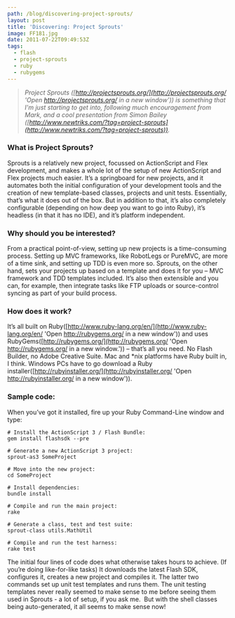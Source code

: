 ```yaml
---
path: /blog/discovering-project-sprouts/
layout: post
title: 'Discovering: Project Sprouts'
image: FF181.jpg
date: 2011-07-22T09:49:53Z
tags:
  - flash
  - project-sprouts
  - ruby
  - rubygems
---
```


> _Project Sprouts ([http://projectsprouts.org/](http://projectsprouts.org/ 'Open http://projectsprouts.org/ in a new window')) is something that I'm just starting to get into, following much encouragement from Mark, and a cool presentation from Simon Bailey ([http://www.newtriks.com/?tag=project-sprouts](http://www.newtriks.com/?tag=project-sprouts))._

### What is Project Sprouts?

Sprouts is a relatively new project, focussed on ActionScript and Flex development, and makes a whole lot of the setup of new ActionScript and Flex projects much easier. It’s a springboard for new projects, and it automates both the initial configuration of your development tools and the creation of new template-based classes, projects and unit tests. Essentially, that’s what it does out of the box. But in addition to that, it’s also completely configurable (depending on how deep you want to go into Ruby), it’s headless (in that it has no IDE), and it’s platform independent.

### Why should you be interested?

From a practical point-of-view, setting up new projects is a time-consuming process. Setting up MVC frameworks, like RobotLegs or PureMVC, are more of a time sink, and setting up TDD is even more so. Sprouts, on the other hand, sets your projects up based on a template and does it for you – MVC framework and TDD templates included. It’s also then extensible and you can, for example, then integrate tasks like FTP uploads or source-control syncing as part of your build process.

### How does it work?

It’s all built on Ruby([http://www.ruby-lang.org/en/](http://www.ruby-lang.org/en/ 'Open http://rubygems.org/ in a new window')) and uses RubyGems([http://rubygems.org/](http://rubygems.org/ 'Open http://rubygems.org/ in a new window.')) – that’s all you need. No Flash Builder, no Adobe Creative Suite. Mac and \*nix platforms have Ruby built in, I think. Windows PCs have to go download a Ruby installer([http://rubyinstaller.org/](http://rubyinstaller.org/ 'Open http://rubyinstaller.org/ in a new window')).

### Sample code:

When you’ve got it installed, fire up your Ruby Command-Line window and type:

    # Install the ActionScript 3 / Flash Bundle:
    gem install flashsdk --pre

    # Generate a new ActionScript 3 project:
    sprout-as3 SomeProject

    # Move into the new project:
    cd SomeProject

    # Install dependencies:
    bundle install

    # Compile and run the main project:
    rake

    # Generate a class, test and test suite:
    sprout-class utils.MathUtil

    # Compile and run the test harness:
    rake test

The initial four lines of code does what otherwise takes hours to achieve. (If you’re doing like-for-like tasks) It downloads the latest Flash SDK, configures it, creates a new project and compiles it. The latter two commands set up unit test templates and runs them. The unit testing templates never really seemed to make sense to me before seeing them used in Sprouts - a lot of setup, if you ask me.  But with the shell classes being auto-generated, it all seems to make sense now!
